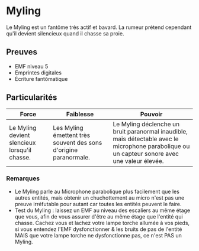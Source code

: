# Myling

Le Myling est un fantôme très actif et bavard. La rumeur prétend cependant qu'il devient silencieux quand il chasse sa proie.

## Preuves

- EMF niveau 5
- Emprintes digitales
- Écriture fantômatique

## Particularités

| Force | Faiblesse | Pouvoir |
| -------------- | --------------------- | --------------------- |
| Le Myling devient slencieux lorsqu'il chasse. | Les Myling émettent très souvent des sons d'origine paranormale. | Le Myling déclenche un bruit paranormal inaudible, mais détectable avec le microphone parabolique ou un capteur sonore avec une valeur élevée. |

### Remarques

- Le Myling parle au Microphone parabolique plus facilement que les autres entités, mais obtenir un chuchottement au micro n'est pas une preuve irréfutable pour autant car toutes les entités peuvent le faire.
- Test du Myling : laissez un EMF au niveau des escaliers au même étage que vous, afin de vous assurer d'être au même étage que l'entité qui chasse. Cachez vous et lachez votre lampe torche allumée à vos pieds, si vous entendez l'EMF dysfonctionner & les bruits de pas de l'entité MAIS que votre lampe torche ne dysfonctionne pas, ce n'est PAS un Myling.
